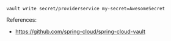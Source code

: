 
```
vault write secret/providerservice my-secret=AwesomeSecret
```

References:
- https://github.com/spring-cloud/spring-cloud-vault